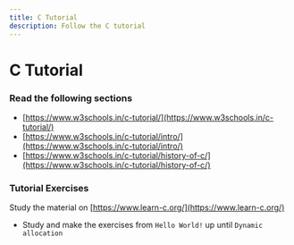 ```yaml
---
title: C Tutorial
description: Follow the C tutorial
---
```


# C Tutorial

### Read the following sections
- [https://www.w3schools.in/c-tutorial/](https://www.w3schools.in/c-tutorial/)
- [https://www.w3schools.in/c-tutorial/intro/](https://www.w3schools.in/c-tutorial/intro/)
- [https://www.w3schools.in/c-tutorial/history-of-c/](https://www.w3schools.in/c-tutorial/history-of-c/)

### Tutorial Exercises

Study the material on [https://www.learn-c.org/](https://www.learn-c.org/)
- Study and make the exercises from `Hello World!` up until `Dynamic allocation`

